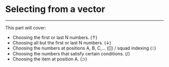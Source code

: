 # Selecting from a vector
---

This part will cover:
- Choosing the first or last N numbers. (↑)
- Choosing all but the first or last N numbers. (↓)
- Choosing the numbers at positions A, B, C,... ([]) / squad indexing (⌷)
- Choosing the numbers that satisfy certain conditions. (/)
- Choosing the item at position A. (⊃)
